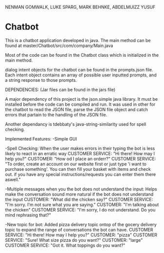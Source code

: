 NENMAN GOMWALK,
LUKE SPARG,
MARK BEHNKE,
ABDELMUIZZ YUSUF
# Chatbot
This is a chatbot application developed in java. The main method can be found at master/Chatbot/src/com/company/Main.java

Most of the code can be found in the Chatbot class which is initialized in the main method.

dialog intent objects for the chatbot can be found in the prompts.json file. Each intent object contains an array of possible user inputted prompts, and a string response to those prompts. 

DEPENDENCIES:
(Jar files can be found in the jars file)

A major dependency of this project is the json.simple java library. It must be installed before the code can be compiled and run. It was used in other for the chatbot to read the JSON file, parse the JSON file object and catch errors that partain to the handling of the JSON file.

Another dependancy is tdebbaty's java-string-similarity used for spell checking. 

Implemented Features:
-Simple GUI

-Spell Checking:
  When the user makes errors in their typing the bot is less likely to react in an erratic way
  CUSTOMER SERVICE: "Hi there! How may I help you?"
  CUSTOMER: "How od I place an orderr?"
  CUSTOMER SERVICE: "To order, create an account on our website first or just type 'i want to purchase something'. You can then fill                          your basket with items and check out. if you have any special instructions/requests you can enter them there                            aswell."


-Multiple messages when you the bot does not understand the input:
  Helps make the conversation sound more natural if the bot does not understand the input
  CUSTOMER: "What did the chicken say?"
  CUSTOMER SERVICE: "I'm sorry. I'm not sure what you are saying."
  CUSTOMER: "I'm talking about the chicken"
  CUSTOMER SERVICE: "I'm sorry, I do not understand. Do you mind rephrasing that?"

-New topic for bot:
  Added pizza delivery topic ontop of the gocery delivery topic to expand the range of conversations the bot can have.
  CUSTOMER SERVICE: "Hi there! How may I help you?"
  CUSTOMER: "pizza"
  CUSTOMER SERVICE: "Sure! What size pizza do you want?"
  CUSTOMER: "large"
  CUSTOMER SERVICE: "Got it. What toppings do you want?"


